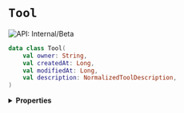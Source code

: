 # `Tool`


![API: Internal/Beta](https://img.shields.io/static/v1?label=API&message=Internal/Beta&color=red&style=flat-square)



```kotlin
data class Tool(
    val owner: String,
    val createdAt: Long,
    val modifiedAt: Long,
    val description: NormalizedToolDescription,
)
```

<details>
<summary>
<b>Properties</b>
</summary>

<details>
<summary>
<code>owner</code>: <code><code><a href='https://kotlinlang.org/api/latest/jvm/stdlib/kotlin/-string/'>String</a></code></code>
</summary>





</details>

<details>
<summary>
<code>createdAt</code>: <code><code><a href='https://kotlinlang.org/api/latest/jvm/stdlib/kotlin/-long/'>Long</a></code></code>
</summary>





</details>

<details>
<summary>
<code>modifiedAt</code>: <code><code><a href='https://kotlinlang.org/api/latest/jvm/stdlib/kotlin/-long/'>Long</a></code></code>
</summary>





</details>

<details>
<summary>
<code>description</code>: <code><code><a href='#normalizedtooldescription'>NormalizedToolDescription</a></code></code>
</summary>





</details>



</details>

